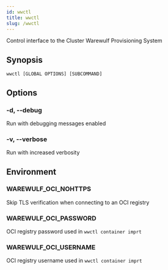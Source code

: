```yaml
---
id: wwctl
title: wwctl
slug: /wwctl
---
```


Control interface to the Cluster Warewulf Provisioning System

## Synopsis

`wwctl [GLOBAL OPTIONS] [SUBCOMMAND]`

## Options

### -d, --debug
Run with debugging messages enabled

### -v, --verbose
Run with increased verbosity

## Environment

### WAREWULF_OCI_NOHTTPS
Skip TLS verification when connecting to an OCI registry

### WAREWULF_OCI_PASSWORD
OCI registry password used in `wwctl container imprt`

### WAREWULF_OCI_USERNAME
OCI registry username used in `wwctl container imprt`
